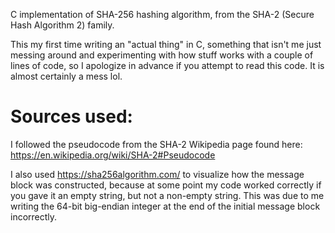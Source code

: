 C implementation of SHA-256 hashing algorithm, from the SHA-2 (Secure Hash Algorithm 2) family.

This my first time writing an "actual thing" in C, something that isn't me just messing around and experimenting with how stuff works with a couple of lines of code, so I apologize in advance if you attempt to read this code. It is almost certainly a mess lol.

# Sources used:
I followed the pseudocode from the SHA-2 Wikipedia page found here: https://en.wikipedia.org/wiki/SHA-2#Pseudocode

I also used https://sha256algorithm.com/ to visualize how the message block was constructed, because at some point my code worked correctly if you gave it an empty string, but not a non-empty string. This was due to me writing the 64-bit big-endian integer at the end of the initial message block incorrectly.
